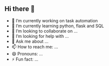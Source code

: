 ## Hi there 👋

- 🔭 I’m currently working on task automation
- 🌱 I’m currently learning python, flask and SQL
- 👯 I’m looking to collaborate on ...
- 🤔 I’m looking for help with ...
- 💬 Ask me about ...
- 📫 How to reach me: ... 
- 😄 Pronouns: ...
- ⚡ Fun fact: ...

<!--
**Karmaog1989/karmaog1989** is a ✨ _special_ ✨ repository because its `README.md` (this file) appears on your GitHub profile.

Here are some ideas to get you started:
-->
